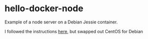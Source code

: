 # hello-docker-node

Example of a node server on a Debian Jessie container.

I followed the instructions [here](https://docs.docker.com/examples/nodejs_web_app/), but swapped out CentOS for Debian

